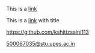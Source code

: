 This is a [link](https://github.com/kshitizsaini113)


This is a [link](https://github.com/kshitizsaini113 "Kshitiz Github") with title


<https://github.com/kshitizsaini113>

<500067035@stu.upes.ac.in>
